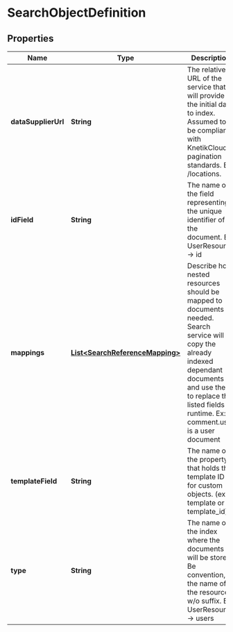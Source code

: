 
# SearchObjectDefinition

## Properties
Name | Type | Description | Notes
------------ | ------------- | ------------- | -------------
**dataSupplierUrl** | **String** | The relative URL of the service that will provide the initial data to index. Assumed to be compliant with KnetikCloud pagination standards. Ex: /locations. |  [optional]
**idField** | **String** | The name of the field representing the unique identifier of the document. Ex: UserResource -&gt; id |  [optional]
**mappings** | [**List&lt;SearchReferenceMapping&gt;**](SearchReferenceMapping.md) | Describe how nested resources should be mapped to documents if needed. Search service will copy the already indexed dependant documents and use them to replace the listed fields at runtime. Ex: comment.user is a user document |  [optional]
**templateField** | **String** | The name of the property that holds the template ID for custom objects. (ex: template or template_id) |  [optional]
**type** | **String** | The name of the index where the documents will be stored. Be convention, the name of the resource w/o suffix. Ex: UserResource -&gt; users |  [optional]



